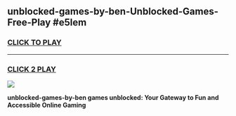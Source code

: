 
## unblocked-games-by-ben-Unblocked-Games-Free-Play #e5lem
<h3>
<a href="https://us.freeplayer.one?title=unblocked-games-by-ben&ref=9M">CLICK TO PLAY</a></h3>
<hr>

<h3>
<a href="https://us.freeplayer.one?title=unblocked-games-by-ben&ref=9M">CLICK 2 PLAY</a>
  
</h3>

<a href="https://us.freeplayer.one?title=unblocked-games-by-ben&ref=9M"><img src="https://clearcache.store/games.png"></a>


**unblocked-games-by-ben games unblocked: Your Gateway to Fun and Accessible Online Gaming**
